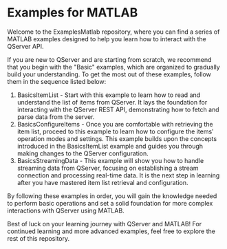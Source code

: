 # Examples for MATLAB

Welcome to the ExamplesMatlab repository, where you can find a series of MATLAB examples designed to help you learn how to interact with the QServer API.

If you are new to QServer and are starting from scratch, we recommend that you begin with the "Basic" examples, which are organized to gradually build your understanding. To get the most out of these examples, follow them in the sequence listed below:
1) BasicsItemList - Start with this example to learn how to read and understand the list of items from QServer. It lays the foundation for interacting with the QServer REST API, demonstrating how to fetch and parse data from the server.
2) BasicsConfigureItems - Once you are comfortable with retrieving the item list, proceed to this example to learn how to configure the items' operation modes and settings. This example builds upon the concepts introduced in the BasicsItemList example and guides you through making changes to the QServer configuration.
3) BasicsStreamingData - This example will show you how to handle streaming data from QServer, focusing on establishing a stream connection and processing real-time data. It is the next step in learning after you have mastered item list retrieval and configuration.

By following these examples in order, you will gain the knowledge needed to perform basic operations and set a solid foundation for more complex interactions with QServer using MATLAB.

Best of luck on your learning journey with QServer and MATLAB! For continued learning and more advanced examples, feel free to explore the rest of this repository.
